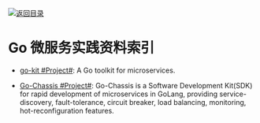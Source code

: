 [![返回目录](https://parg.co/UGo)](https://parg.co/b4z) 

# Go 微服务实践资料索引

- [go-kit #Project#](https://github.com/go-kit): A Go toolkit for microservices.

- [Go-Chassis #Project#](https://github.com/ServiceComb/go-chassis): Go-Chassis is a Software Development Kit(SDK) for rapid development of microservices in GoLang, providing service-discovery, fault-tolerance, circuit breaker, load balancing, monitoring, hot-reconfiguration features.
